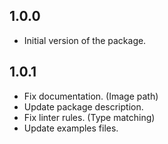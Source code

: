 ## 1.0.0

- Initial version of the package.

## 1.0.1

- Fix documentation. (Image path)
- Update package description.
- Fix linter rules. (Type matching)
- Update examples files.

